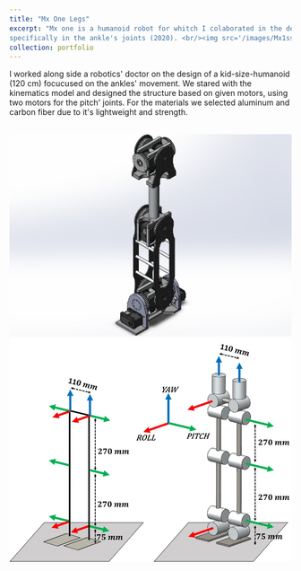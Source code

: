 ```yaml
---
title: "Mx One Legs"
excerpt: "Mx one is a humanoid robot for whitch I colaborated in the design of the legs, 
specifically in the ankle's joints (2020). <br/><img src='/images/Mx1ss.JPG'>"
collection: portfolio
---
```


I worked along side a robotics' doctor on the design of a kid-size-humanoid (120 cm) focucused on the ankles' movement. We stared with the kinematics model and designed the structure based on given motors, using two motors for the pitch' joints. For the materials we selected aluminum and carbon fiber due to it's lightweight and strength. 

<br/><img src='/images/Mx1ss.JPG'>
<br/><img src='/images/Mx1tt.JPG'>

